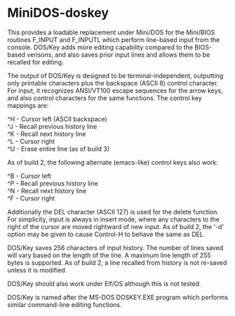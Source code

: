 # MiniDOS-doskey

This provides a loadable replacement under Mini/DOS for the Mini/BIOS routines F_INPUT and F_INPUTL which perform line-based input from the console. DOS/Key adds more editing capability compared to the BIOS-based verisons, and also saves prior input lines and allows them to be recalled for editing.

The output of DOS/Key is designed to be terminal-independent, outputting only printable characters plus the backspace (ASCII 8) control character. For input, it recognizes ANSI/VT100 escape sequences for the arrow keys, and also control characters for the same functions. The control key mappings are:

^H - Cursor left (ASCII backspace)  
^J - Recall previous history line  
^K - Recall next history line  
^L - Cursor right  
^U - Erase entire line (as of build 3)

As of build 2, the following alternate (emacs-like) control keys also work:

^B - Cursor left  
^P - Recall previous history line  
^N - Recall next history line  
^F - Cursor right  

Additionally the DEL character (ASCII 127) is used for the delete function. For simplicity, input is always in insert mode, where any characters to the right of the cursor are moved rightward of new input.  As of build 2, the '-d' option may be given to cause Control-H to behave the same as DEL.

DOS/Key saves 256 characters of input history. The number of lines saved will vary based on the length of the line. A maximum line length of 255 bytes is supported. As of build 2, a line recalled from history is not re-saved unless it is modified.

DOS/Key should also work under Elf/OS although this is not tested.

DOS/Key is named after the MS-DOS DOSKEY.EXE program which performs similar command-line editing functions.
